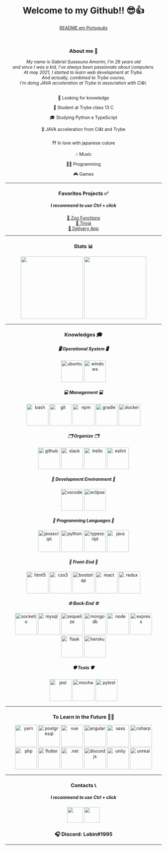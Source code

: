<link rel="stylesheet" href="https://cdn.jsdelivr.net/gh/devicons/devicon@v2.14.0/devicon.min.css">
<header>
  <h1 align="center">
    Welcome to my Github!! 😎👍
  </h1>
  <div align="center">
    <a href="https://github.com/Gabriel-Lobin">
      <p>README em Português</p>
    </a>
  </div>
</header>
<main>
  <section>
    <h3 align="center">
      About me 👀
    </h3>
    <div align="center">
        <i> My name is Gabriel Suassuna Amorim, I'm 26 years old </i> 
      <br>
        <i> and since I was a kid, I've always been passionate about computers. </i> 
      <br>
        <i> At may 2021, I started to learn web development at Trybe. </i> 
      <br>
        <i> And actually, combined to Trybe course, </i>      
      <br>
        <i> I'm doing JAVA acceleration at Trybe in association with Ci&t. </i>
      <br>
      <br>
    </div>
    <div align="center">
      <p>🚀 Looking for knowledge</p>
      <p>👻 Student at Trybe class 13 C</p>
      <p>🎓 Studying Python e TypeScript</p>
      <p>🎖️ JAVA acceleration from Ci&t and Trybe</p>
      <p>⛩ In love with japanese cuture</p>
      <p>🎶 Music</p>
      <p>🧑‍💻 Programming</p>
      <p>🎮 Games</p>      
    </div>
  </section>
    <hr>
  <section align="center">
    <h3 align="center">
      Favorites Projects ✅
    </h3>
    <h5>I recommend to use Ctrl + click</h5>
       <div>
        <a href="https://github.com/Gabriel-Lobin/zoo-functions">🦄 Zoo Functions</a>
       </div>
       <div>
        <a href="https://github.com/Gabriel-Lobin/trivia-react-redux">👾 Trivia</a>
       </div>
       <div>
        <a href="https://github.com/tryber/sd-013-c-project-delivery-app/tree/main-group-22">🛵 Delivery App </a>
       </div>
  </section>
    <hr>
  <section>
    <!--stats-->
    <div align="center">
      <h3 align="center">Stats 📊 </h3>
      <img height="200em" src="https://github-readme-stats.vercel.app/api?username=Gabriel-Lobin&show_icons=true&include_all_commits=true&theme=dark"/>
      <img height="200em" src="https://github-readme-stats.vercel.app/api/top-langs/?username=Gabriel-Lobin&theme=dark&langs_count=10&layout=compact"/>
    </div>
  </section>
 <hr>
  <section>
    <!--stacks-->
    <h3 align="center">Knowledges 🎓</h3>
    <div align="center">
      <!--https://devicon.dev-->
      <div>
        <h5> 🖥 Operational System 🖥 </h5>
          <img height="70em" alt="ubuntu" src="https://cdn.jsdelivr.net/gh/devicons/devicon/icons/ubuntu/ubuntu-plain-wordmark.svg"/>
          <img height="70em" alt="windows" src="https://cdn.jsdelivr.net/gh/devicons/devicon/icons/windows8/windows8-original.svg"/>
      </div>  
      <div>  
        <h5> 💻 Management 💻 </h5>
          <img height="70em" alt="bash" src="https://cdn.jsdelivr.net/gh/devicons/devicon/icons/bash/bash-plain.svg" />
          <img height="70em" alt="git" src="https://cdn.jsdelivr.net/gh/devicons/devicon/icons/git/git-original-wordmark.svg"/>          
          <img height="70em" alt="npm" src="https://cdn.jsdelivr.net/gh/devicons/devicon/icons/npm/npm-original-wordmark.svg"/>
          <img height="70em" alt="gradle" src="https://cdn.jsdelivr.net/gh/devicons/devicon/icons/gradle/gradle-plain-wordmark.svg"/>
          <img height="70em" alt="docker" src="https://cdn.jsdelivr.net/gh/devicons/devicon/icons/docker/docker-original-wordmark.svg"/>
      </div>
       <div>  
        <h5> 🗂 Organize 🗂 </h5>                    
          <img height="70em" alt="github" src="https://cdn.jsdelivr.net/gh/devicons/devicon/icons/github/github-original-wordmark.svg"/>          
          <img height="70em" alt="slack" src="https://cdn.jsdelivr.net/gh/devicons/devicon/icons/slack/slack-original-wordmark.svg"/>
          <img height="70em" alt="trello" src="https://cdn.jsdelivr.net/gh/devicons/devicon/icons/trello/trello-plain-wordmark.svg"/>
          <img height="70em" alt="eslint" src="https://cdn.jsdelivr.net/gh/devicons/devicon/icons/eslint/eslint-original-wordmark.svg"/>
      </div>
      <div>
        <h5> 🔬 Development Environment 🔬 </h5>
          <img height="70em" alt="vscode" src="https://cdn.jsdelivr.net/gh/devicons/devicon/icons/vscode/vscode-original-wordmark.svg"/>
          <img height="70em" alt="eclipse" src="https://cdn.freebiesupply.com/logos/large/2x/eclipse-11-logo-png-transparent.png"/>        
      </div>
       <div>
        <h5> 🧩 Programming Languages 🧩 </h5>
          <img height="70em" alt="javascript" src="https://cdn.jsdelivr.net/gh/devicons/devicon/icons/javascript/javascript-original.svg"/>
          <img height="70em" alt="python" src="https://cdn.jsdelivr.net/gh/devicons/devicon/icons/python/python-original-wordmark.svg"/>
          <img height="70em" alt="typescript" src="https://cdn.jsdelivr.net/gh/devicons/devicon/icons/typescript/typescript-plain.svg"/>
          <img height="70em" alt="java" src="https://cdn.jsdelivr.net/gh/devicons/devicon/icons/java/java-original-wordmark.svg"/>
      </div>
      <div>
        <h5> 🎨 Front-End 🎨 </h5>
          <img height="70em" alt="html5" src="https://cdn.jsdelivr.net/gh/devicons/devicon/icons/html5/html5-original.svg"/>
          <img height="70em" alt="css3" src="https://cdn.jsdelivr.net/gh/devicons/devicon/icons/css3/css3-original.svg"/>          
          <img height="70em" alt="bootstrap" src="https://cdn.jsdelivr.net/gh/devicons/devicon/icons/bootstrap/bootstrap-original.svg"/>
          <img height="70em" alt="react" src="https://cdn.jsdelivr.net/gh/devicons/devicon/icons/react/react-original-wordmark.svg"/>
          <img height="70em" alt="redux" src="https://cdn.jsdelivr.net/gh/devicons/devicon/icons/redux/redux-original.svg"/>          
      </div>
      <div>
        <h5> ⚙ Back-End ⚙ </h5>
          <img height="70em" alt="socketio" src="https://cdn.jsdelivr.net/gh/devicons/devicon/icons/socketio/socketio-original-wordmark.svg"/>          
          <img height="70em" alt="mysql" src="https://cdn.jsdelivr.net/gh/devicons/devicon/icons/mysql/mysql-original-wordmark.svg"/>        
          <img height="70em" alt="sequelize" src="https://cdn.jsdelivr.net/gh/devicons/devicon/icons/sequelize/sequelize-original-wordmark.svg"/>          
          <img height="70em" alt="mongodb" src="https://cdn.jsdelivr.net/gh/devicons/devicon/icons/mongodb/mongodb-original-wordmark.svg"/>
          <img height="70em" alt="node" src="https://cdn.jsdelivr.net/gh/devicons/devicon/icons/nodejs/nodejs-original-wordmark.svg"/>
          <img height="70em" alt="express" src="https://cdn.jsdelivr.net/gh/devicons/devicon/icons/express/express-original-wordmark.svg"/>          
          <img height="70em" alt="flask" src="https://cdn.jsdelivr.net/gh/devicons/devicon/icons/flask/flask-original-wordmark.svg"/>          
          <img height="70em" alt="heroku" src="https://cdn.jsdelivr.net/gh/devicons/devicon/icons/heroku/heroku-original-wordmark.svg"/>          
      </div>
       <div>  
        <h5> 🛡 Tests 🛡 </h5>
          <img height="70em" alt="jest" src="https://cdn.jsdelivr.net/gh/devicons/devicon/icons/jest/jest-plain.svg"/>
          <img height="70em" alt="mocha" src="https://cdn.jsdelivr.net/gh/devicons/devicon/icons/mocha/mocha-plain.svg"/>
          <img height="70em" alt="pytest" src="https://cdn.jsdelivr.net/gh/devicons/devicon/icons/pytest/pytest-plain-wordmark.svg"/>        
      </div>
    </div>
  </section>
 <hr>
  <section>
    <h3 align="center">To Learn in the Future 👨‍💻 </h3>
     <div align="center">
      <img height="70em" alt="yarn" src="https://cdn.jsdelivr.net/gh/devicons/devicon/icons/yarn/yarn-original-wordmark.svg"/>      
      <img height="70em" alt="postgresql" src="https://cdn.jsdelivr.net/gh/devicons/devicon/icons/postgresql/postgresql-original-wordmark.svg"/>         
      <img height="70em" alt="vue" src="https://cdn.jsdelivr.net/gh/devicons/devicon/icons/vuejs/vuejs-original-wordmark.svg"/>
      <img height="70em" alt="angular" src="https://cdn.jsdelivr.net/gh/devicons/devicon/icons/angularjs/angularjs-original-wordmark.svg"/>
      <img height="70em" alt="sass" src="https://cdn.jsdelivr.net/gh/devicons/devicon/icons/sass/sass-original.svg"/>
      <img height="70em" alt="csharp" src="https://cdn.jsdelivr.net/gh/devicons/devicon/icons/csharp/csharp-line.svg"/>
      <img height="70em" alt="php" src="https://cdn.jsdelivr.net/gh/devicons/devicon/icons/php/php-plain.svg"/>
      <img height="70em" alt="flutter" src="https://cdn.jsdelivr.net/gh/devicons/devicon/icons/flutter/flutter-original.svg"/>
      <img height="70em" alt=".net" src="https://cdn.jsdelivr.net/gh/devicons/devicon/icons/dot-net/dot-net-plain-wordmark.svg"/>
      <img height="70em" alt="discordjs" src="https://cdn.jsdelivr.net/gh/devicons/devicon/icons/discordjs/discordjs-original-wordmark.svg"/>
      <img height="70em" alt="unity" src="https://cdn.jsdelivr.net/gh/devicons/devicon/icons/unity/unity-original-wordmark.svg"/>
      <img height="70em" alt="unreal" src="https://cdn.jsdelivr.net/gh/devicons/devicon/icons/unrealengine/unrealengine-original-wordmark.svg"/>          
    <div/>
  <section/>
 <hr>
  <section>
  <!--links-->
  <h3 align="center">Contacts 📞</h3>
    <h5>I recommend to use Ctrl + click</h5>
  <div align="center">
    <a href="https://www.linkedin.com/in/gabrielsuassunaamorim/" target="_blank">
      <img height="50em" src="https://logospng.org/download/linkedin/logo-linkedin-icon-2048.png"></a>
<!--     <a href="https://www.twitch.tv/lobinhoxd" target="_blank">
      <img height="50em" src="https://img.utdstc.com/icon/97d/da6/97dda66e6e0fe5b6f27b89e6e1a00f246bf82a92e4800300bb6a939cce00d1f7:200"></a> -->
    <a href="https://www.instagram.com/gsa_lobin/" target="_blank">
      <img height="50em" src="https://upload.wikimedia.org/wikipedia/commons/thumb/a/a5/Instagram_icon.png/1024px-Instagram_icon.png"></a>
    <!-- <a href="http://api.whatsapp.com/send?phone=(telefone)" target="_blank">
      <img height="50em" src="https://www.gruporeporter.com.br/wp-content/uploads/2021/02/d9d97d48264770f85d35c208f279152c.png"></a> -->
    <h3>🎧 Discord: Lobin#1995</h3>
  </div>
  </section>
</main>
    <hr>
